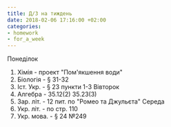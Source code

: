 ```yaml
---
title: Д/З на тиждень
date: 2018-02-06 17:16:00 +02:00
categories:
- homework
- for_a_week
---
```


Понеділок
1. Хімія - проект "Пом'якшення води"
2. Біологія - &sect; 31-32
3. Іст. Укр. - &sect; 23 пункти 1-3
Вівторок
1. Алгебра - 35.12(2) 35.23(3)
2. Зар. літ. - 12 пит. по "Ромео та Джульєта"
Середа
1. Укр. літ. - по стр. 110
2. Укр. мова. - &sect; 24 №249
